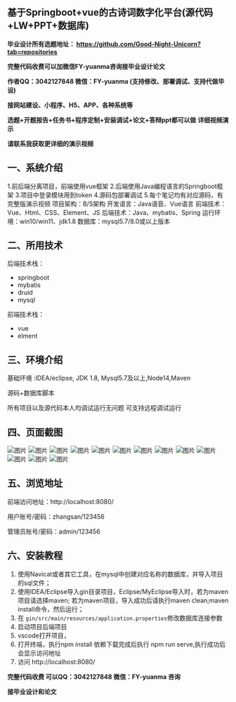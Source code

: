 ## 基于Springboot+vue的古诗词数字化平台(源代码+LW+PPT+数据库)
**毕业设计所有选题地址： https://github.com/Good-Night-Unicorn?tab=repositories**

**完整代码收费可以加微信FY-yuanma咨询接毕业设计论文**

**作者QQ：3042127848 微信：FY-yuanma (支持修改、部署调试、支持代做毕设)**

**接网站建设、小程序、H5、APP、各种系统等**

**选题+开题报告+任务书+程序定制+安装调试+论文+答辩ppt都可以做**
**详细视频演示**

**请联系我获取更详细的演示视频**

## 一、系统介绍

1.前后端分离项目，前端使用vue框架
2.后端使用Java编程语言的Springboot框架
3.项目中登录模块用到token
4.源码包部署调试
5.每个笔记均有对应源码，有完整版演示视频
项目架构：B/S架构
开发语言：Java语音、Vue语言
前端技术：Vue、Html、CSS、Element、JS
后端技术：Java、mybatis、Spring
运行环境：win10/win11、jdk1.8
数据库：mysql5.7/8.0或以上版本

## 二、所用技术

后端技术栈：

- springboot
- mybatis
- druid
- mysql

前端技术栈：

- vue
- elment



## 三、环境介绍

基础环境 :IDEA/eclipse, JDK 1.8, Mysql5.7及以上,Node14,Maven

源码+数据库脚本

所有项目以及源代码本人均调试运行无问题 可支持远程调试运行

## 四、页面截图

![图片](https://github.com/user-attachments/assets/d965d0ff-7e96-4473-b0f2-af5305468b03)
![图片](https://github.com/user-attachments/assets/453aef30-daa7-4219-8c92-c68de0254170)
![图片](https://github.com/user-attachments/assets/a8eed82f-0e8a-4900-a0bd-82e0e4092219)
![图片](https://github.com/user-attachments/assets/81e9adcb-33b6-492f-b312-813ffc6cdeda)
![图片](https://github.com/user-attachments/assets/98630ccb-c281-4bb1-bd10-02b0a66333ae)
![图片](https://github.com/user-attachments/assets/698969ce-300f-4a11-8c39-d3a86e031166)
![图片](https://github.com/user-attachments/assets/0655e341-c5bc-488c-ab12-932e23367f58)
![图片](https://github.com/user-attachments/assets/d0f495c1-bf47-42a3-a0a3-9791b97bcf3f)
![图片](https://github.com/user-attachments/assets/8cbed1e3-897e-4d86-81cb-66e72e12c866)
![图片](https://github.com/user-attachments/assets/3ad8c01a-caa8-4475-b360-8b1454c603ae)
![图片](https://github.com/user-attachments/assets/05f15617-c0ab-4011-8895-51cc39da9f8d)
![图片](https://github.com/user-attachments/assets/4352cef6-6bf9-42c0-a7da-1efe5a6a1e67)
![图片](https://github.com/user-attachments/assets/996803d3-4f93-4822-bc99-e393014a75e0)

## 五、浏览地址

前端访问地址：http://localhost:8080/

用户账号/密码：zhangsan/123456

管理员账号/密码：admin/123456  

## 六、安装教程

1. 使用Navicat或者其它工具，在mysql中创建对应名称的数据库，并导入项目的sql文件；
2. 使用IDEA/Eclipse导入gin目录项目，Eclipse/MyEclipse导入时，若为maven项目请选择maven;
   若为maven项目，导入成功后请执行maven clean;maven install命令，然后运行；
3. 在 `gin/src/main/resources/application.properties`修改数据库连接参数
4. 启动项目后端项目 
5. vscode打开项目，
6. 打开终端，执行npm install 依赖下载完成后执行 npm run serve,执行成功后会显示访问地址
7. 访问  http://localhost:8080/

**完整代码收费  可以QQ：3042127848 微信：FY-yuanma 咨询**

**接毕业设计和论文**
